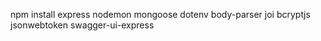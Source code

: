 npm install express nodemon mongoose dotenv body-parser joi bcryptjs jsonwebtoken swagger-ui-express